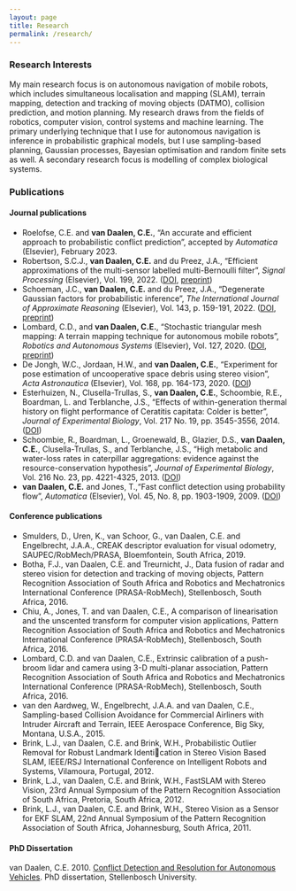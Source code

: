 ```yaml
---
layout: page
title: Research
permalink: /research/
---
```


### Research Interests
My main research focus is on autonomous navigation of mobile robots, which includes simultaneous localisation and mapping (SLAM), terrain mapping, detection and tracking of moving objects (DATMO), collision prediction, and motion planning. My research draws from the fields of robotics, computer vision, control systems and machine learning. The primary underlying technique that I use for autonomous navigation is inference in probabilistic graphical models, but I use sampling-based planning, Gaussian processes, Bayesian optimisation and random finite sets as well. A secondary research focus is modelling of complex biological systems.

### Publications
#### Journal publications
- Roelofse, C.E. and **van Daalen, C.E.**, “An accurate and efficient approach to probabilistic conflict prediction”, accepted by *Automatica* (Elsevier), February 2023.
- Robertson, S.C.J., **van Daalen, C.E.** and du Preez, J.A., “Efficient approximations of the multi-sensor labelled multi-Bernoulli filter”, *Signal Processing* (Elsevier), Vol. 199, 2022. ([DOI](https://doi.org/10.1016/j.sigpro.2022.108633), [preprint](https://arxiv.org/pdf/2103.10396))
- Schoeman, J.C., **van Daalen, C.E.** and du Preez, J.A., “Degenerate Gaussian factors for probabilistic inference”, *The International Journal of Approximate Reasoning* (Elsevier), Vol. 143, p. 159-191, 2022. ([DOI](https://doi.org/10.1016/j.ijar.2022.01.008), [preprint](https://arxiv.org/pdf/2104.15010))
- Lombard, C.D., and **van Daalen, C.E.**, “Stochastic triangular mesh mapping: A terrain mapping technique for autonomous mobile robots”, *Robotics and Autonomous Systems* (Elsevier), Vol. 127, 2020. ([DOI](https://doi.org/10.1016/j.robot.2020.103449), [preprint](https://arxiv.org/pdf/1910.03644))
- De Jongh, W.C., Jordaan, H.W., and **van Daalen, C.E.**, “Experiment for pose estimation of uncooperative space debris using stereo vision”, *Acta Astronautica* (Elsevier), Vol. 168, pp. 164-173, 2020. ([DOI](https://doi.org/10.1016/j.actaastro.2019.12.006))
- Esterhuizen, N., Clusella-Trullas, S., **van Daalen, C.E.**, Schoombie, R.E., Boardman, L. and Terblanche, J.S., “Effects of within-generation thermal history on flight performance of  Ceratitis capitata: Colder is better”, *Journal of Experimental Biology*, Vol. 217 No. 19, pp. 3545-3556, 2014. ([DOI](https://doi.org/10.1242/jeb.106526))
- Schoombie, R., Boardman, L., Groenewald, B., Glazier, D.S., **van Daalen, C.E.**, Clusella-Trullas, S., and Terblanche, J.S., “High metabolic and water-loss rates in caterpillar aggregations: evidence against the resource-conservation hypothesis”, *Journal of Experimental Biology*, Vol. 216 No. 23, pp. 4221-4325, 2013. ([DOI](https://doi.org/10.1242/jeb.095554))
- **van Daalen, C.E.** and Jones, T.,“Fast conflict detection using probability flow”, *Automatica* (Elsevier), Vol. 45, No. 8, pp. 1903-1909, 2009. ([DOI](https://doi.org/10.1016/j.automatica.2009.04.010))

#### Conference publications
- Smulders, D., Uren, K., van Schoor, G., van Daalen, C.E. and Engelbrecht, J.A.A., CREAK
descriptor evaluation for visual odometry, SAUPEC/RobMech/PRASA, Bloemfontein, South Africa, 2019.
- Botha, F.J., van Daalen, C.E. and Treurnicht, J., Data fusion of radar and stereo vision for detection and tracking of moving objects, Pattern Recognition Association of South Africa and Robotics and Mechatronics International Conference (PRASA-RobMech), Stellenbosch, South Africa, 2016.
- Chiu, A., Jones, T. and van Daalen, C.E., A comparison of linearisation and the unscented transform for computer vision applications, Pattern Recognition Association of South Africa and Robotics and Mechatronics International Conference (PRASA-RobMech), Stellenbosch, South Africa, 2016.
- Lombard, C.D. and van Daalen, C.E., Extrinsic calibration of a push-broom lidar and camera using 3-D multi-planar association, Pattern Recognition Association of South Africa and Robotics and Mechatronics International Conference (PRASA-RobMech), Stellenbosch, South Africa, 2016.
- van den Aardweg, W., Engelbrecht, J.A.A. and van Daalen, C.E., Sampling-based Collision Avoidance for Commercial Airliners with Intruder Aircraft and Terrain, IEEE Aerospace Conference, Big Sky, Montana, U.S.A., 2015.
- Brink, L.J., van Daalen, C.E. and Brink, W.H., Probabilistic Outlier Removal for Robust Landmark Identication in Stereo Vision Based SLAM, IEEE/RSJ International Conference on Intelligent Robots and Systems, Vilamoura, Portugal, 2012.
- Brink, L.J., van Daalen, C.E. and Brink, W.H., FastSLAM with Stereo Vision, 23rd Annual Symposium of the Pattern Recognition Association of South Africa, Pretoria, South Africa, 2012.
- Brink, L.J., van Daalen, C.E. and Brink, W.H., Stereo Vision as a Sensor for EKF SLAM, 22nd Annual Symposium of the Pattern Recognition Association of South Africa, Johannesburg, South Africa, 2011.

#### PhD Dissertation
van Daalen, C.E. 2010. [Conflict Detection and Resolution for Autonomous Vehicles](http://hdl.handle.net/10019.1/3994). PhD dissertation, Stellenbosch University.
